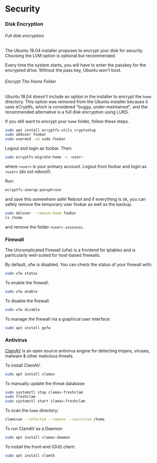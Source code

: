 # Security

### Disk Encryption

###### Full disk encryption

The Ubuntu 18.04 installer proposes to encrypt your disk for security. Choosing the
LVM option is optional but recommended.

Every time the system starts, you will have to enter the passkey for
the encrypted drive. Without the pass key, Ubuntu won't boot.

###### Encrypt The Home Folder

Ubuntu 18.04 doesn't include an option in the installer to encrypt the `home`
directory. This option was removed from the Ubuntu installer because it
uses eCryptfs, which is considered "buggy, under-maintained", and the
recommended alternative is a full disk encryption using LUKS.

If you still want to encrypt your `home` folder, follow these steps.

```bash
sudo apt install ecryptfs-utils cryptsetup
sudo adduser foobar
sudo usermod -aG sudo foobar
```

Logout and login as foobar. Then:

```bash
sudo ecryptfs-migrate-home -u <user>
```

where `<user>` is your primary account. Logout from foobar and login as
`<user>` (do not reboot!).

Run:

```bash
ecryptfs-unwrap-passphrase
```

and save this somewhere safe! Reboot and if everything is ok, you can
safely remove the temporary user foobar as well as the backup.

```bash
sudo deluser --remove-home foobar
ls /home
```

and remove the folder `<user>.xxxxxxxx`.

### Firewall

The Uncomplicated Firewall (ufw) is a frontend for iptables and is
particularly well-suited for host-based firewalls.

By default, ufw is disabled. You can check the status of your firewall with:

```bash
sudo ufw status
```

To enable the firewall:

```bash
sudo ufw enable
```

To disable the firewall:

```bash
sudo ufw disable
```

To manage the firewall via a graphical user interface:

```bash
sudo apt install gufw
```

### Antivirus

[ClamAV](http://www.clamav.net/) is an open source antivirus engine for
detecting trojans, viruses, malware & other malicious threats.

To install ClamAV:

```bash
sudo apt install clamav
```

To manually update the threat database:

```bash
sudo systemctl stop clamav-freshclam
sudo freshclam
sudo systemctl start clamav-freshclam
```

To scan the `home` directory:

```bash
clamscan --infected --remove --recursive /home
```

To run ClamAV as a Daemon:

```bash
sudo apt install clamav-daemon
```

To install the front-end (GUI) client:

```bash
sudo apt install clamtk
```

